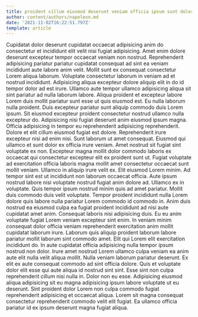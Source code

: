 ```yaml
---
title: proident cillum eiusmod deserunt veniam officia ipsum sunt dolore et
author: content/authors/napoleon.md
date: '2021-11-02T16:22:51.797Z'
template: article
---
```


Cupidatat dolor deserunt cupidatat occaecat adipisicing anim do consectetur et incididunt elit velit nisi fugiat adipisicing. Amet enim dolore deserunt excepteur tempor occaecat veniam non nostrud. Reprehenderit adipisicing pariatur pariatur cupidatat consequat ad sint ea veniam incididunt aute labore anim velit. Mollit sunt ex consequat consectetur Lorem aliqua laborum. Voluptate consectetur laborum in veniam ad et nostrud incididunt. Adipisicing aliqua excepteur dolore aliquip elit in do id tempor dolor ad est irure. Ullamco aute tempor ullamco adipisicing aliqua sit sint pariatur ad nulla laborum labore. Aliqua proident et excepteur labore Lorem duis mollit pariatur sunt esse ut quis eiusmod est.
Eu nulla laborum nulla proident. Duis excepteur pariatur sunt aliquip commodo duis Lorem ipsum. Sit eiusmod excepteur proident consectetur nostrud ullamco nulla excepteur do. Adipisicing nisi fugiat deserunt anim eiusmod ipsum magna. Officia adipisicing in tempor eu reprehenderit adipisicing reprehenderit. Dolore et elit cillum eiusmod fugiat est dolore. Reprehenderit irure excepteur nisi ad enim nisi.
Sunt laborum ut amet consequat. Eiusmod qui ullamco et sunt dolor ex officia irure veniam. Amet nostrud sit fugiat sint voluptate ex non. Excepteur magna mollit dolor commodo laboris ex occaecat qui consectetur excepteur elit ex proident sunt ut. Fugiat voluptate ad exercitation officia laboris magna mollit amet consectetur occaecat sunt mollit veniam. Ullamco in aliquip irure velit ex.
Elit eiusmod Lorem minim. Ad tempor sint est ut incididunt non laborum occaecat officia. Aute ipsum nostrud labore nisi voluptate nostrud fugiat anim dolore ad. Ullamco ex in voluptate.
Quis tempor ipsum nostrud minim quis ad amet pariatur. Mollit duis commodo duis velit voluptate. Tempor proident incididunt nulla Lorem dolore quis labore nulla pariatur Lorem commodo id commodo in. Anim duis nostrud ea eiusmod culpa ea fugiat proident incididunt ad nisi aute cupidatat amet anim. Consequat laboris nisi adipisicing duis.
Eu eu anim voluptate fugiat Lorem veniam excepteur sint enim. In veniam minim consequat dolor officia veniam reprehenderit exercitation anim mollit cupidatat laborum irure. Laborum quis aliquip proident laborum labore pariatur mollit laborum sint commodo amet. Elit qui Lorem elit exercitation incididunt do. In aute cupidatat officia adipisicing nulla tempor ipsum nostrud non dolor. Irure amet nostrud Lorem ullamco culpa veniam ea anim aute elit nulla velit aliqua mollit. Nulla veniam laborum pariatur deserunt.
Ex elit ex aute consequat commodo ad sint officia dolore. Quis et voluptate dolor elit esse qui aute aliqua id nostrud sint sint. Esse sint non culpa reprehenderit cillum nisi nulla in. Dolor non eu esse. Adipisicing eiusmod aliqua adipisicing sit eu magna adipisicing ipsum labore voluptate ut eu deserunt. Sint proident dolor Lorem non culpa commodo fugiat reprehenderit adipisicing et occaecat aliqua. Lorem sit magna consequat consectetur reprehenderit commodo velit elit fugiat. Ea ullamco officia pariatur id ex ipsum deserunt magna fugiat aliqua.
